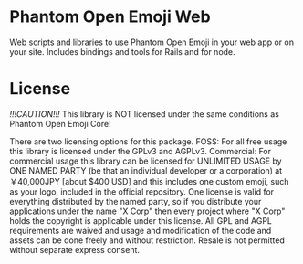 Phantom Open Emoji Web
======================
Web scripts and libraries to use Phantom Open Emoji in your web app or on your site.
Includes bindings and tools for Rails and for node.

License
=======
*!!!CAUTION!!!*
This library is NOT licensed under the same conditions as Phantom Open Emoji Core!

There are two licensing options for this package.
FOSS: For all free usage this library is licensed under the GPLv3 and AGPLv3.
Commercial: For commercial usage this library can be licensed for UNLIMITED USAGE by ONE NAMED PARTY (be that an individual developer or a corporation) at ￥40,000JPY [about $400 USD] and this includes one custom emoji, such as your logo, included in the official repository. One license is valid for everything distributed by the named party, so if you distribute your applications under the name "X Corp" then every project where "X Corp" holds the copyright is applicable under this license. All GPL and AGPL requirements are waived and usage and modification of the code and assets can be done freely and without restriction. Resale is not permitted without separate express consent.

